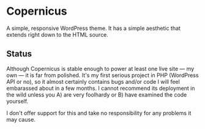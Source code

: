 Copernicus
==========

A simple, responsive WordPress theme. It has a simple aesthetic that extends right down to the HTML source.

Status
------

Although Copernicus is stable enough to power at least one live site — my own — it is far from polished. It's my first serious project in PHP (WordPress API or no), so it almost certainly contains bugs and/or code I will feel embarassed about in a few months. I cannot recommend its deployment in the wild unless you A) are very foolhardy or B) have examined the code yourself.

I don't offer support for this and take no responsibility for any problems it may cause.
